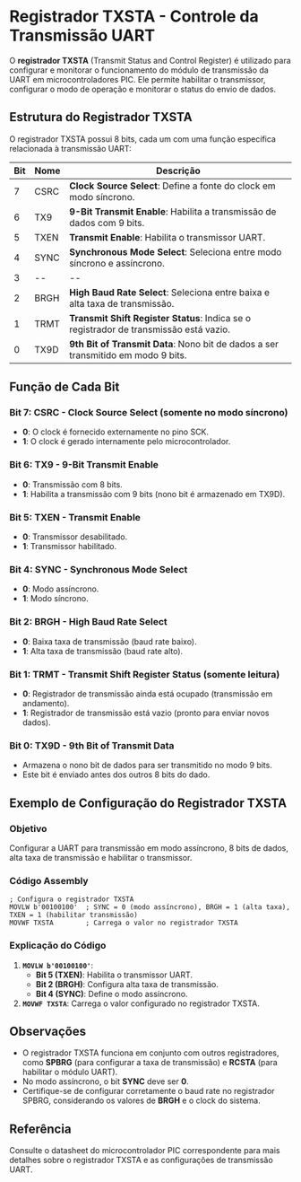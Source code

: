 # Registrador TXSTA - Controle da Transmissão UART

O **registrador TXSTA** (Transmit Status and Control Register) é utilizado para configurar e monitorar o funcionamento do módulo de transmissão da UART em microcontroladores PIC. Ele permite habilitar o transmissor, configurar o modo de operação e monitorar o status do envio de dados.

## Estrutura do Registrador TXSTA

O registrador TXSTA possui 8 bits, cada um com uma função específica relacionada à transmissão UART:

| **Bit** | **Nome**   | **Descrição**                                                                 |
|---------|------------|-----------------------------------------------------------------------------|
| 7       | CSRC       | **Clock Source Select**: Define a fonte do clock em modo síncrono.            |
| 6       | TX9        | **9-Bit Transmit Enable**: Habilita a transmissão de dados com 9 bits.        |
| 5       | TXEN       | **Transmit Enable**: Habilita o transmissor UART.                             |
| 4       | SYNC       | **Synchronous Mode Select**: Seleciona entre modo síncrono e assíncrono.      |
| 3       | --         |         --                                                                    |
| 2       | BRGH       | **High Baud Rate Select**: Seleciona entre baixa e alta taxa de transmissão.  |
| 1       | TRMT       | **Transmit Shift Register Status**: Indica se o registrador de transmissão está vazio. |
| 0       | TX9D       | **9th Bit of Transmit Data**: Nono bit de dados a ser transmitido em modo 9 bits. |

## Função de Cada Bit

### Bit 7: CSRC - Clock Source Select (somente no modo síncrono)
- **0**: O clock é fornecido externamente no pino SCK.
- **1**: O clock é gerado internamente pelo microcontrolador.

### Bit 6: TX9 - 9-Bit Transmit Enable
- **0**: Transmissão com 8 bits.
- **1**: Habilita a transmissão com 9 bits (nono bit é armazenado em TX9D).

### Bit 5: TXEN - Transmit Enable
- **0**: Transmissor desabilitado.
- **1**: Transmissor habilitado.

### Bit 4: SYNC - Synchronous Mode Select
- **0**: Modo assíncrono.
- **1**: Modo síncrono.

### Bit 2: BRGH - High Baud Rate Select
- **0**: Baixa taxa de transmissão (baud rate baixo).
- **1**: Alta taxa de transmissão (baud rate alto).

### Bit 1: TRMT - Transmit Shift Register Status (somente leitura)
- **0**: Registrador de transmissão ainda está ocupado (transmissão em andamento).
- **1**: Registrador de transmissão está vazio (pronto para enviar novos dados).

### Bit 0: TX9D - 9th Bit of Transmit Data
- Armazena o nono bit de dados para ser transmitido no modo 9 bits.
- Este bit é enviado antes dos outros 8 bits do dado.

## Exemplo de Configuração do Registrador TXSTA

### Objetivo
Configurar a UART para transmissão em modo assíncrono, 8 bits de dados, alta taxa de transmissão e habilitar o transmissor.

### Código Assembly
```assembly
; Configura o registrador TXSTA
MOVLW b'00100100'  ; SYNC = 0 (modo assíncrono), BRGH = 1 (alta taxa), TXEN = 1 (habilitar transmissão)
MOVWF TXSTA        ; Carrega o valor no registrador TXSTA
```

### Explicação do Código
1. **`MOVLW b'00100100'`**:
   - **Bit 5 (TXEN)**: Habilita o transmissor UART.
   - **Bit 2 (BRGH)**: Configura alta taxa de transmissão.
   - **Bit 4 (SYNC)**: Define o modo assíncrono.
2. **`MOVWF TXSTA`**: Carrega o valor configurado no registrador TXSTA.

## Observações
- O registrador TXSTA funciona em conjunto com outros registradores, como **SPBRG** (para configurar a taxa de transmissão) e **RCSTA** (para habilitar o módulo UART).
- No modo assíncrono, o bit **SYNC** deve ser **0**.
- Certifique-se de configurar corretamente o baud rate no registrador SPBRG, considerando os valores de **BRGH** e o clock do sistema.

## Referência
Consulte o datasheet do microcontrolador PIC correspondente para mais detalhes sobre o registrador TXSTA e as configurações de transmissão UART.
